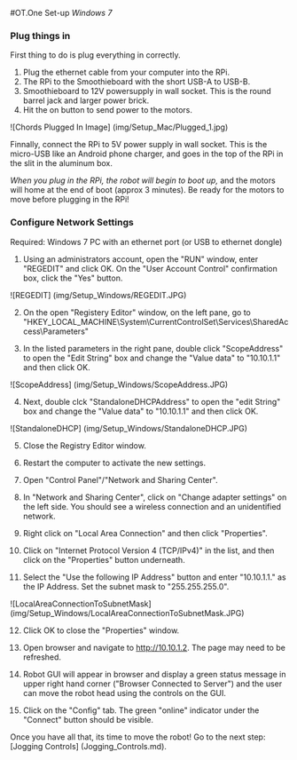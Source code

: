 #OT.One Set-up *Windows 7*

### Plug things in

First thing to do is plug everything in correctly. 

1. Plug the ethernet cable from your computer into the RPi.
2. The RPi to the Smoothieboard with the short USB-A to USB-B.
3. Smoothieboard to 12V powersupply in wall socket. This is the round barrel jack and larger power brick.  
4. Hit the on button to send power to the motors.

![Chords Plugged In Image] (img/Setup_Mac/Plugged_1.jpg)

Finnally, connect the RPi to 5V power supply in wall socket. This is the micro-USB like an Android phone charger, and goes in the top of the RPi in the slit in the aluminum box. 

_When you plug in the RPi, the robot will begin to boot up,_ and the motors will home at the end of boot (approx 3 minutes). Be ready for the motors to move before plugging in the RPi!

### Configure Network Settings

Required: Windows 7 PC with an ethernet port (or USB to ethernet dongle)

1) Using an administrators account, open the "RUN" window, enter "REGEDIT" and click OK.  On the "User Account Control" confirmation box, click the "Yes" button.

![REGEDIT] (img/Setup_Windows/REGEDIT.JPG)

2) On the open "Registery Editor" window, on the left pane, go to "HKEY_LOCAL_MACHINE\System\CurrentControlSet\Services\SharedAccess\Parameters"

3) In the listed parameters in the right pane, double click "ScopeAddress" to open the "Edit String" box and change the "Value data" to "10.10.1.1" and then click OK.

![ScopeAddress] (img/Setup_Windows/ScopeAddress.JPG)

4) Next, double clck "StandaloneDHCPAddress" to open the "edit String" box and change the "Value data" to "10.10.1.1" and then click OK.

![StandaloneDHCP] (img/Setup_Windows/StandaloneDHCP.JPG)

5) Close the Registry Editor window.

6) Restart the computer to activate the new settings.

7) Open "Control Panel"/"Network and Sharing Center".

8) In "Network and Sharing Center", click on "Change adapter settings" on the left side.  You should see a wireless connection and an unidentified network.

9) Right click on "Local Area Connection" and then click "Properties".

10) Click on "Internet Protocol Version 4 (TCP/IPv4)" in the list, and then click on the "Properties" button underneath.

11) Select the "Use the following IP Address" button and enter "10.10.1.1." as the IP Address.  Set the subnet mask to "255.255.255.0".

![LocalAreaConnectionToSubnetMask] (img/Setup_Windows/LocalAreaConnectionToSubnetMask.JPG)

12) Click OK to close the "Properties" window.

13) Open browser and navigate to http://10.10.1.2.  The page may need to be refreshed.

14) Robot GUI will appear in browser and display a green status message in upper right hand corner ("Browser Connected to Server") and the user can move the robot head using the controls on the GUI.

15) Click on the "Config" tab.  The green "online" indicator under the "Connect" button should be visible.

Once you have all that, its time to move the robot! Go to the next step: [Jogging Controls] (Jogging_Controls.md). 

